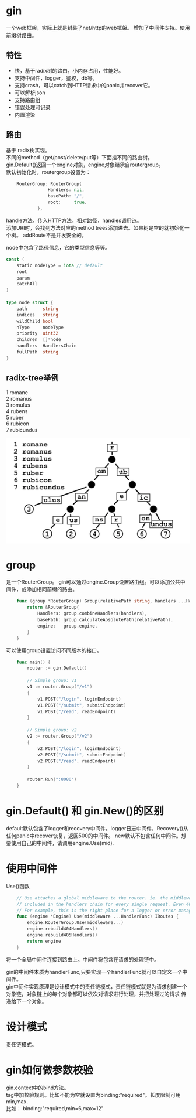 # gin
一个web框架，实际上就是封装了net/http的web框架。
增加了中间件支持。使用前缀树路由。

## 特性
- 快，基于radix树的路由，小内存占用，性能好。
- 支持中间件，logger，鉴权，db等。
- 支持crash，可以catch到HTTP请求中的panic并recover它。
- 可以解析json
- 支持路由组
- 错误处理可记录
- 内置渲染


## 路由
基于 radix树实现。            
不同的method（get/post/delete/put等）下面挂不同的路由树。  
gin.Default()返回一个engine对象，engine对象继承自routergroup。  
默认初始化时，routergroup设置为：          
```go
    RouterGroup: RouterGroup{
    			Handlers: nil,
    			basePath: "/",
    			root:     true,
    		},
```


handle方法，传入HTTP方法，相对路径，handles调用链。      
添加URI时，会找到方法对应的method trees添加进去。如果树是空的就初始化一个树。
addRoute不是并发安全的。        

node中包含了路径信息，它的类型信息等等。                      

````go
const (
	static nodeType = iota // default
	root
	param
	catchAll
)

type node struct {
	path      string
	indices   string
	wildChild bool
	nType     nodeType
	priority  uint32
	children  []*node
	handlers  HandlersChain
	fullPath  string
}
````




## radix-tree举例
1 romane                
2 romanus               
3 romulus               
4 rubens                
5 ruber                 
6 rubicon                   
7 rubicundus                    

![Image_text](https://raw.githubusercontent.com/Jesse-Jee/PrepareForInterview/master/Picture/radix-tree.png)




# group
是一个RouterGroup。
gin可以通过engine.Group设置路由组。可以添加公共中间件，或添加相同前缀的路由。
```go
    func (group *RouterGroup) Group(relativePath string, handlers ...HandlerFunc) *RouterGroup {
    	return &RouterGroup{
    		Handlers: group.combineHandlers(handlers),
    		basePath: group.calculateAbsolutePath(relativePath),
    		engine:   group.engine,
    	}
    }
```
可以使用group设置访问不同版本的接口。

```go
    func main() {
    	router := gin.Default()
    
    	// Simple group: v1
    	v1 := router.Group("/v1")
    	{
    		v1.POST("/login", loginEndpoint)
    		v1.POST("/submit", submitEndpoint)
    		v1.POST("/read", readEndpoint)
    	}
    
    	// Simple group: v2
    	v2 := router.Group("/v2")
    	{
    		v2.POST("/login", loginEndpoint)
    		v2.POST("/submit", submitEndpoint)
    		v2.POST("/read", readEndpoint)
    	}
    
    	router.Run(":8080")
    }
```

# gin.Default() 和 gin.New()的区别
default默认包含了logger和recovery中间件。logger日志中间件，Recovery()从任何panic中recover恢复，返回500的中间件。
new默认不包含任何中间件。想要使用自己的中间件，请调用engine.Use(mid).

# 使用中间件
Use()函数
```go
    // Use attaches a global middleware to the router. ie. the middleware attached though Use() will be
    // included in the handlers chain for every single request. Even 404, 405, static files...
    // For example, this is the right place for a logger or error management middleware.
    func (engine *Engine) Use(middleware ...HandlerFunc) IRoutes {
    	engine.RouterGroup.Use(middleware...)
    	engine.rebuild404Handlers()
    	engine.rebuild405Handlers()
    	return engine
    }
```
将一个全局中间件连接到路由上。中间件将包含在请求的处理链中。

gin的中间件本质为handlerFunc,只要实现一个handlerFunc就可以自定义一个中间件。         
gin中间件实现原理是设计模式中的责任链模式，责任链模式就是为请求创建一个对象链，对象链上的每个对象都可以依次对请求进行处理，并把处理过的请求
传递给下一个对象。

# 设计模式
责任链模式。


# gin如何做参数校验
gin.context中的bind方法。                    
tag中加校验规则。比如不能为空就设置为binding:"required"。长度限制可用min,max.                    
比如：
binding:"required,min=6,max=12"



